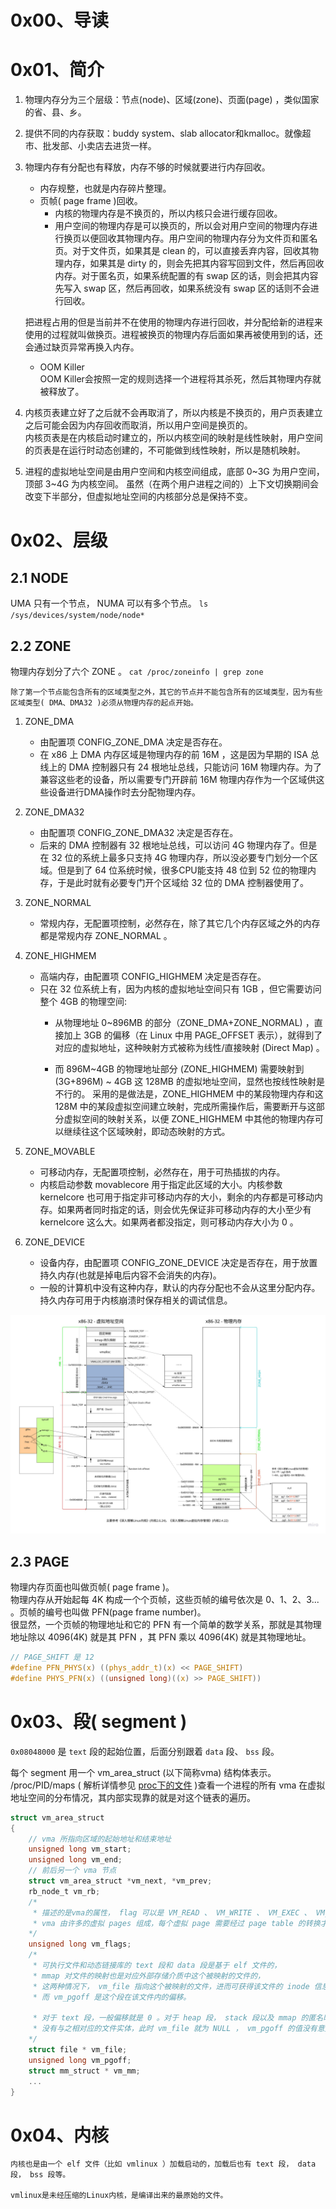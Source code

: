 # 0x00、导读



# 0x01、简介

1. 物理内存分为三个层级：节点(node)、区域(zone)、页面(page) ，类似国家的省、县、乡。

2. 提供不同的内存获取：buddy system、slab allocator和kmalloc。就像超市、批发部、小卖店去进货一样。

3. 物理内存有分配也有释放，内存不够的时候就要进行内存回收。  
    - 内存规整，也就是内存碎片整理。  
    - 页帧( page frame )回收。
        - 内核的物理内存是不换页的，所以内核只会进行缓存回收。
        - 用户空间的物理内存是可以换页的，所以会对用户空间的物理内存进行换页以便回收其物理内存。用户空间的物理内存分为文件页和匿名页。对于文件页，如果其是 clean 的，可以直接丢弃内容，回收其物理内存，如果其是 dirty 的，则会先把其内容写回到文件，然后再回收内存。对于匿名页，如果系统配置的有 swap 区的话，则会把其内容先写入 swap 区，然后再回收，如果系统没有 swap 区的话则不会进行回收。
    
    把进程占用的但是当前并不在使用的物理内存进行回收，并分配给新的进程来使用的过程就叫做换页。进程被换页的物理内存后面如果再被使用到的话，还会通过缺页异常再换入内存。
    -  OOM Killer  
        OOM Killer会按照一定的规则选择一个进程将其杀死，然后其物理内存就被释放了。

4. 内核页表建立好了之后就不会再取消了，所以内核是不换页的，用户页表建立之后可能会因为内存回收而取消，所以用户空间是换页的。  
内核页表是在内核启动时建立的，所以内核空间的映射是线性映射，用户空间的页表是在运行时动态创建的，不可能做到线性映射，所以是随机映射。

5. 进程的虚拟地址空间是由用户空间和内核空间组成，底部 0~3G 为用户空间，顶部 3~4G 为内核空间。
虽然（在两个用户进程之间的）上下文切换期间会改变下半部分，但虚拟地址空间的内核部分总是保持不变。

# 0x02、层级

## 2.1 NODE

UMA 只有一个节点， NUMA 可以有多个节点。
`ls /sys/devices/system/node/node*`

## 2.2 ZONE

物理内存划分了六个 ZONE 。
`cat /proc/zoneinfo | grep zone`

    除了第一个节点能包含所有的区域类型之外，其它的节点并不能包含所有的区域类型，因为有些区域类型( DMA、DMA32 )必须从物理内存的起点开始。

1. ZONE_DMA  
    - 由配置项 CONFIG_ZONE_DMA 决定是否存在。
    - 在 x86 上 DMA 内存区域是物理内存的前 16M ，这是因为早期的 ISA 总线上的 DMA 控制器只有 24 根地址总线，只能访问 16M 物理内存。为了兼容这些老的设备，所以需要专门开辟前 16M 物理内存作为一个区域供这些设备进行DMA操作时去分配物理内存。

2. ZONE_DMA32   
    - 由配置项 CONFIG_ZONE_DMA32 决定是否存在。
    - 后来的 DMA 控制器有 32 根地址总线，可以访问 4G 物理内存了。但是在 32 位的系统上最多只支持 4G 物理内存，所以没必要专门划分一个区域。但是到了 64 位系统时候，很多CPU能支持 48 位到 52 位的物理内存，于是此时就有必要专门开个区域给 32 位的 DMA 控制器使用了。

3. ZONE_NORMAL   
    - 常规内存，无配置项控制，必然存在，除了其它几个内存区域之外的内存都是常规内存 ZONE_NORMAL 。

4. ZONE_HIGHMEM   
    - 高端内存，由配置项 CONFIG_HIGHMEM 决定是否存在。
    - 只在 32 位系统上有，因为内核的虚拟地址空间只有 1GB ，但它需要访问整个 4GB 的物理空间:
        - 从物理地址 0~896MB 的部分（ZONE_DMA+ZONE_NORMAL) ，直接加上 3GB 的偏移（在 Linux 中用 PAGE_OFFSET 表示），就得到了对应的虚拟地址，这种映射方式被称为线性/直接映射 (Direct Map) 。

        - 而 896M~4GB 的物理地址部分 (ZONE_HIGHMEM) 需要映射到 (3G+896M) ~ 4GB 这 128MB 的虚拟地址空间，显然也按线性映射是不行的。
        采用的是做法是，ZONE_HIGHMEM 中的某段物理内存和这 128M 中的某段虚拟空间建立映射，完成所需操作后，需要断开与这部分虚拟空间的映射关系，以便 ZONE_HIGHMEM 中其他的物理内存可以继续往这个区域映射，即动态映射的方式。

5. ZONE_MOVABLE   
    - 可移动内存，无配置项控制，必然存在，用于可热插拔的内存。
    - 内核启动参数 movablecore 用于指定此区域的大小。内核参数 kernelcore 也可用于指定非可移动内存的大小，剩余的内存都是可移动内存。如果两者同时指定的话，则会优先保证非可移动内存的大小至少有 kernelcore 这么大。如果两者都没指定，则可移动内存大小为 0 。

6. ZONE_DEVICE   
    - 设备内存，由配置项 CONFIG_ZONE_DEVICE 决定是否存在，用于放置持久内存(也就是掉电后内容不会消失的内存)。
    - 一般的计算机中没有这种内存，默认的内存分配也不会从这里分配内存。持久内存可用于内核崩溃时保存相关的调试信息。



![1](../../pic/linux/memory/Linux-Memory-X86-32.jpg)

## 2.3 PAGE

物理内存页面也叫做页帧( page frame )。  
物理内存从开始起每 4K 构成一个个页帧，这些页帧的编号依次是 0、1、2、3... 。页帧的编号也叫做 PFN(page frame number)。  
很显然，一个页帧的物理地址和它的 PFN 有一个简单的数学关系，那就是其物理地址除以 4096(4K) 就是其 PFN ，其 PFN 乘以 4096(4K) 就是其物理地址。
```C
// PAGE_SHIFT 是 12
#define PFN_PHYS(x) ((phys_addr_t)(x) << PAGE_SHIFT)
#define PHYS_PFN(x) ((unsigned long)((x) >> PAGE_SHIFT))
```

# 0x03、段( segment )

`0x08048000` 是 `text` 段的起始位置，后面分别跟着 `data` 段、 `bss` 段。

每个 segment 用一个 vm_area_struct (以下简称vma) 结构体表示。 /proc/PID/maps ( 解析详情参见 [proc下的文件](./proc%E4%B8%8B%E7%9A%84%E6%96%87%E4%BB%B6.md) )查看一个进程的所有 vma 在虚拟地址空间的分布情况，其内部实现靠的就是对这个链表的遍历。
```C
struct vm_area_struct 
{ 
    // vma 所指向区域的起始地址和结束地址
	unsigned long vm_start; 
	unsigned long vm_end;  
    // 前后另一个 vma 节点
	struct vm_area_struct *vm_next, *vm_prev; 
	rb_node_t vm_rb; 
    /* 
     * 描述的是vma的属性， flag 可以是 VM_READ 、 VM_WRITE 、 VM_EXEC 、 VM_SHARED ，分别指定 vma 的内容是否可以读、写、执行，或者由几个进程共享。
     * vma 由许多的虚拟 pages 组成，每个虚拟 page 需要经过 page table 的转换才能找到对应的物理页面。这个地方的属性会复制到这个 vma 所含 pages 的 PTE 中。
    */
    unsigned long vm_flags;
    /*
     * 可执行文件和动态链接库的 text 段和 data 段是基于 elf 文件的，
     * mmap 对文件的映射也是对应外部存储介质中这个被映射的文件的，
     * 这两种情况下， vm_file 指向这个被映射的文件，进而可获得该文件的 inode 信息，
     * 而 vm_pgoff 是这个段在该文件内的偏移。

     * 对于 text 段，一般偏移就是 0 。对于 heap 段， stack 段以及 mmap 的匿名映射，
     * 没有与之相对应的文件实体，此时 vm_file 就为 NULL ， vm_pgoff 的值没有意义。
    */
    struct file * vm_file;
    unsigned long vm_pgoff;
	struct mm_struct * vm_mm; 
	...
}
```

# 0x04、内核
    内核也是由一个 elf 文件（比如 vmlinux ）加载启动的，加载后也有 text 段， data 段， bss 段等。

    vmlinux是未经压缩的Linux内核，是编译出来的最原始的文件。

